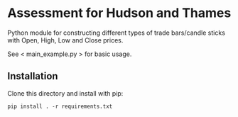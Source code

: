 # Assessment for Hudson and Thames

Python module for constructing different types of trade bars/candle sticks with Open, High, Low and Close prices.

See < main_example.py > for basic usage.

## Installation

Clone this directory and install with pip:
```
pip install . -r requirements.txt
```